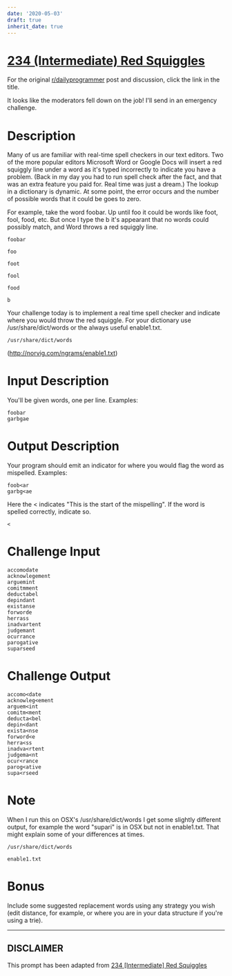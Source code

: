 ```yaml
---
date: '2020-05-03'
draft: true
inherit_date: true
---
```


# [234 (Intermediate) Red Squiggles](https://www.reddit.com/r/dailyprogrammer/comments/3n55f3/20150930_challenge_234_intermediate_red_squiggles/)

For the original [r/dailyprogrammer](https://www.reddit.com/r/dailyprogrammer/) post and discussion, click the link in the title.

It looks like the moderators fell down on the job! I'll send in an emergency challenge. 

# Description
Many of us are familiar with real-time spell checkers in our text editors. Two of the more popular editors Microsoft Word or Google Docs will insert a red squiggly line under a word as it's typed incorrectly to indicate you have a problem. (Back in my day you had to run spell check after the fact, and that was an extra feature you paid for. Real time was just a dream.) The lookup in a dictionary is dynamic. At some point, the error occurs and the number of possible words that it could be goes to zero. 

For example, take the word foobar. Up until foo it could be words like foot, fool, food, etc. But once I type the b it's appearant that no words could possibly match, and Word throws a red squiggly line. 


```
foobar
```

```
foo
```

```
foot
```

```
fool
```

```
food
```

```
b
```
Your challenge today is to implement a real time spell checker and indicate where you would throw the red squiggle. For your dictionary use /usr/share/dict/words or the always useful enable1.txt. 


```
/usr/share/dict/words
```
(http://norvig.com/ngrams/enable1.txt)
# Input Description
You'll be given words, one per line. Examples:


```
foobar
garbgae
```
# Output Description
Your program should emit an indicator for where you would flag the word as mispelled. Examples:


```
foob<ar
garbg<ae
```
Here the < indicates "This is the start of the mispelling". If the word is spelled correctly, indicate so.


```
<
```
# Challenge Input

```
accomodate
acknowlegement
arguemint 
comitmment 
deductabel
depindant
existanse
forworde
herrass
inadvartent
judgemant 
ocurrance
parogative
suparseed
```
# Challenge Output

```
accomo<date
acknowleg<ement
arguem<int 
comitm<ment 
deducta<bel
depin<dant
exista<nse
forword<e
herra<ss
inadva<rtent
judgema<nt 
ocur<rance
parog<ative
supa<rseed
```
# Note
When I run this on OSX's /usr/share/dict/words I get some slightly different output, for example the word "supari" is in OSX but not in enable1.txt. That might explain some of your differences at times.


```
/usr/share/dict/words
```

```
enable1.txt
```
# Bonus
Include some suggested replacement words using any strategy you wish (edit distance, for example, or where you are in your data structure if you're using a trie). 


----
## **DISCLAIMER**
This prompt has been adapted from [234 [Intermediate] Red Squiggles](https://www.reddit.com/r/dailyprogrammer/comments/3n55f3/20150930_challenge_234_intermediate_red_squiggles/
)

